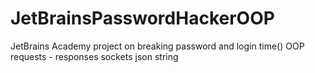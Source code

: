 # JetBrainsPasswordHackerOOP
JetBrains Academy project on breaking password and login
time()
OOP
requests - responses 
sockets
json
string
